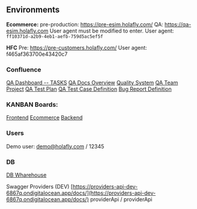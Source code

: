 
## **Environments**

**Ecommerce:**
pre-production: https://pre-esim.holafly.com/
QA: https://qa-esim.holafly.com 
User agent must be modified to enter.
User agent: `ff10371d-a2b9-4eb1-aefb-759d5ac5ef5f`

**HFC**
Pre: https://pre-customers.holafly.com/
User agent: f465af363700e43420c7


### **Confluence**
[QA Dashboard -- TASKS](https://holaflyers.atlassian.net/jira/dashboards/10019)
[QA Docs Overview](https://holaflyers.atlassian.net/wiki/spaces/QA/overview)
[Quality System](https://holaflyers.atlassian.net/wiki/spaces/QA/pages/77431121/Quality_System_v1)
[QA Team Project](https://holaflyers.atlassian.net/wiki/spaces/QA/pages/54722576/QA+Team+Project+IT)
[QA Test Plan](https://holaflyers.atlassian.net/wiki/spaces/QA/pages/118521873/QA+Test+Plan+definition)
[QA Test Case Definition](https://holaflyers.atlassian.net/wiki/spaces/QA/pages/118390821/QA+Test+Cases+definition)
[Bug Report Definition](https://holaflyers.atlassian.net/wiki/spaces/QA/pages/118358070/Bug+Report+definiton)

### **KANBAN Boards:**
[Frontend](https://holaflyers.atlassian.net/jira/software/c/projects/ITD/boards/33)
[Ecommerce](https://holaflyers.atlassian.net/jira/software/c/projects/ITD/boards/72)
[Backend](https://holaflyers.atlassian.net/jira/software/c/projects/ITD/boards/73)

### **Users**
Demo user: demo@holafly.com / 12345

### **DB**
[DB Wharehouse](https://console.cloud.google.com/sql/instances/uservices--pre-warehouse-pg-pre--cloudsql--eplx/studio?inv=1&invt=Abo3OA&project=hly--usvc--pre--a8)

Swagger Providers (DEV) [https://providers-api-dev-6867q.ondigitalocean.app/docs/](https://providers-api-dev-6867q.ondigitalocean.app/docs/)
providerApi / providerApi